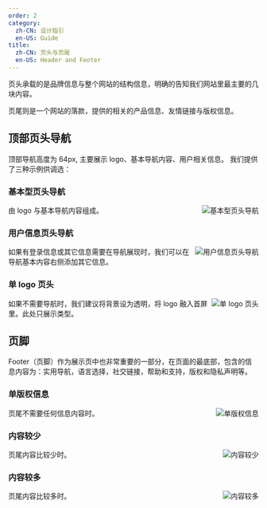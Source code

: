 ```yaml
---
order: 2
category:
  zh-CN: 设计指引
  en-US: Guide
title: 
  zh-CN: 页头与页尾
  en-US: Header and Footer
---
```


页头承载的是品牌信息与整个网站的结构信息，明确的告知我们网站里最主要的几块内容。

页尾则是一个网站的落款，提供的相关的产品信息、友情链接与版权信息。

## 顶部页头导航

顶部导航高度为 64px, 主要展示 logo、基本导航内容、用户相关信息。 我们提供了三种示例供调选：

### 基本型页头导航

<img class="preview-img" align="right" alt="基本型页头导航" description="" src="https://gw.alipayobjects.com/zos/rmsportal/mbmfZSnXKIPOUBhfQQIs.png">

由 logo 与基本导航内容组成。

### 用户信息页头导航

<img class="preview-img" align="right" alt="用户信息页头导航" description="" src="https://gw.alipayobjects.com/zos/rmsportal/joIcEcNcOorilRaACobU.png">

如果有登录信息或其它信息需要在导航展现时，我们可以在导航基本内容右侧添加其它信息。

### 单 logo 页头

<img class="preview-img" align="right" alt="单 logo 页头" description="" src="https://gw.alipayobjects.com/zos/rmsportal/arCBcBBCQEgsEGSCsKfs.png">

如果不需要导航时，我们建议将背景设为透明，将 logo 融入首屏里。此处只展示类型。

## 页脚

Footer（页脚）作为展示页中也非常重要的一部分，在页面的最底部，包含的信息内容为：实用导航，语言选择，社交链接，帮助和支持，版权和隐私声明等。

### 单版权信息

<img class="preview-img" align="right" alt="单版权信息" description="" src="https://gw.alipayobjects.com/zos/rmsportal/SMzRpciAJCazFxVEazLO.png">

页尾不需要任何信息内容时。

### 内容较少

<img class="preview-img" align="right" alt="内容较少" description="" src="https://gw.alipayobjects.com/zos/rmsportal/pjXwqSImebEPYqQrXnBH.png">

页尾内容比较少时。


### 内容较多

<img class="preview-img" align="right" alt="内容较多" description="" src="https://gw.alipayobjects.com/zos/rmsportal/YyhadUOedrCfjGRCmfqP.png">

页尾内容比较多时。
